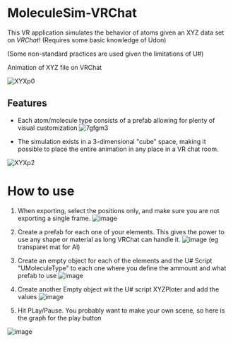 # MoleculeSim-VRChat

This VR application simulates the behavior of atoms given an XYZ data set on *VRChat*! 
(Requires some basic knowledge of Udon)

(Some non-standard practices are used given the limitations of U#)

 Animation of XYZ file on VRChat
 
 ![XYXp0](https://user-images.githubusercontent.com/8094167/234337101-c6c4f972-af58-4fb5-8656-60316293c7f6.gif)



## Features

* Each atom/molecule type consists of a prefab allowing for plenty of visual customization
![7gfgm3](https://user-images.githubusercontent.com/8094167/228888337-70e9f02d-6512-468a-9d6c-fa20d1f3cab1.gif)

* The simulation exists in a 3-dimensional "cube" space, making it possible to place the entire animation in any place in a VR chat room.

![XYXp2](https://user-images.githubusercontent.com/8094167/234371990-a9e8d1c7-97c0-435e-b6b6-66757c929322.gif)




# How to use 

1. When exporting, select the positions only, and make sure you are not exporting a single frame.
![image](https://user-images.githubusercontent.com/8094167/234338878-461c43fd-184c-4cca-895b-b6ca089bc8f4.png)

2. Create a prefab for each one of your elements. This gives the power to use any shape or material as long VRChat can handle it. 
![image](https://user-images.githubusercontent.com/8094167/234347240-7c70eae1-9fc2-4cd0-b964-f9e7617f22e2.png)
(eg transparet mat for Al) 

3. Create an empty object for each of the elements and the U# Script "UMoleculeType" to each one where you define the ammount and what prefab to use 
![image](https://user-images.githubusercontent.com/8094167/234368925-6d517ef3-17ec-4b9e-8e1f-6b3fe72094b0.png)

4. Create another Empty object wit the U# script XYZPloter and add the values
![image](https://user-images.githubusercontent.com/8094167/234369359-92439637-df98-4db2-abd1-6c907723bbcb.png)

5. Hit PLay/Pause. You probably want to make your own scene, so here is the graph for the play button

![image](https://user-images.githubusercontent.com/8094167/234372403-dff7a4da-32db-4cc0-bb0b-db56d2c71ea8.png)


